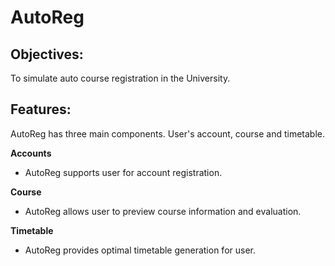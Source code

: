 # AutoReg

## Objectives: 
To simulate auto course registration in the University.

## Features:
AutoReg has three main components. User's account, course and timetable.

**Accounts**
- AutoReg supports user for account registration.

**Course**
- AutoReg allows user to preview course information and evaluation.

**Timetable**
- AutoReg provides optimal timetable generation for user.
